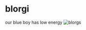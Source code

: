 # blorgi
our blue boy has low energy
![blorgs](https://static.wikia.nocookie.net/thebluescluesencyclopedia/images/7/77/BlueSmile.png/revision/latest?cb=20210210065119)
